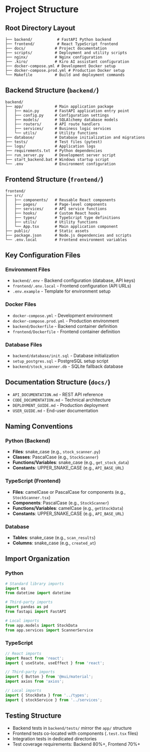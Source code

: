 # Project Structure

## Root Directory Layout
```
├── backend/           # FastAPI Python backend
├── frontend/          # React TypeScript frontend
├── docs/             # Project documentation
├── scripts/          # Deployment and utility scripts
├── nginx/            # Nginx configuration
├── .kiro/            # Kiro AI assistant configuration
├── docker-compose.yml # Development Docker setup
├── docker-compose.prod.yml # Production Docker setup
└── Makefile          # Build and deployment commands
```

## Backend Structure (`backend/`)
```
backend/
├── app/              # Main application package
│   ├── main.py       # FastAPI application entry point
│   ├── config.py     # Configuration settings
│   ├── models/       # SQLAlchemy database models
│   ├── routers/      # API route handlers
│   ├── services/     # Business logic services
│   └── utils/        # Utility functions
├── database/         # Database initialization and migrations
├── tests/            # Test files (pytest)
├── logs/             # Application logs
├── requirements.txt  # Python dependencies
├── run_server.py     # Development server script
├── start_backend.bat # Windows startup script
└── .env              # Environment configuration
```

## Frontend Structure (`frontend/`)
```
frontend/
├── src/
│   ├── components/   # Reusable React components
│   ├── pages/        # Page-level components
│   ├── services/     # API service functions
│   ├── hooks/        # Custom React hooks
│   ├── types/        # TypeScript type definitions
│   ├── utils/        # Utility functions
│   └── App.tsx       # Main application component
├── public/           # Static assets
├── package.json      # Node.js dependencies and scripts
└── .env.local        # Frontend environment variables
```

## Key Configuration Files

### Environment Files
- `backend/.env` - Backend configuration (database, API keys)
- `frontend/.env.local` - Frontend configuration (API URLs)
- `.env.example` - Template for environment setup

### Docker Files
- `docker-compose.yml` - Development environment
- `docker-compose.prod.yml` - Production environment
- `backend/Dockerfile` - Backend container definition
- `frontend/Dockerfile` - Frontend container definition

### Database Files
- `backend/database/init.sql` - Database initialization
- `setup_postgres.sql` - PostgreSQL setup script
- `backend/stock_scanner.db` - SQLite fallback database

## Documentation Structure (`docs/`)
- `API_DOCUMENTATION.md` - REST API reference
- `CODE_DOCUMENTATION.md` - Technical architecture
- `DEPLOYMENT_GUIDE.md` - Production deployment
- `USER_GUIDE.md` - End-user documentation

## Naming Conventions

### Python (Backend)
- **Files**: snake_case (e.g., `stock_scanner.py`)
- **Classes**: PascalCase (e.g., `StockScanner`)
- **Functions/Variables**: snake_case (e.g., `get_stock_data`)
- **Constants**: UPPER_SNAKE_CASE (e.g., `API_BASE_URL`)

### TypeScript (Frontend)
- **Files**: camelCase or PascalCase for components (e.g., `StockScanner.tsx`)
- **Components**: PascalCase (e.g., `StockScanner`)
- **Functions/Variables**: camelCase (e.g., `getStockData`)
- **Constants**: UPPER_SNAKE_CASE (e.g., `API_BASE_URL`)

### Database
- **Tables**: snake_case (e.g., `scan_results`)
- **Columns**: snake_case (e.g., `created_at`)

## Import Organization

### Python
```python
# Standard library imports
import os
from datetime import datetime

# Third-party imports
import pandas as pd
from fastapi import FastAPI

# Local imports
from app.models import StockData
from app.services import ScannerService
```

### TypeScript
```typescript
// React imports
import React from 'react';
import { useState, useEffect } from 'react';

// Third-party imports
import { Button } from '@mui/material';
import axios from 'axios';

// Local imports
import { StockData } from '../types';
import { stockService } from '../services';
```

## Testing Structure
- Backend tests in `backend/tests/` mirror the `app/` structure
- Frontend tests co-located with components (`.test.tsx` files)
- Integration tests in dedicated directories
- Test coverage requirements: Backend 80%+, Frontend 70%+